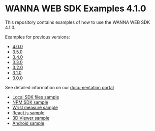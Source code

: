 # WANNA WEB SDK Examples 4.1.0

This repository contains examples of how to use the WANNA WEB SDK 4.1.0.

Examples for previous versions:

- [4.0.0](https://github.com/WANNABY/websdk-examples/tree/4.0.0)
- [3.5.0](https://github.com/WANNABY/websdk-examples/tree/3.5.0)
- [3.4.0](https://github.com/WANNABY/websdk-examples/tree/3.4.0)
- [3.3.0](https://github.com/WANNABY/websdk-examples/tree/3.3.0)
- [3.2.0](https://github.com/WANNABY/websdk-examples/tree/3.2.0)
- [3.1.0](https://github.com/WANNABY/websdk-examples/tree/3.1.0)
- [3.0.0](https://github.com/WANNABY/websdk-examples/tree/3.0.0)

See detailed information on our [documentation portal](https://docs.wanna.fashion/web/intro)

- [Local SDK files sample](./local_sdk_sample)
- [NPM SDK sample](./npm_sdk_sample)
- [Wrist measure sample](./wrist_measure_sample)
- [React.js sample](./react_sample)
- [3D Viewer sample](./3d_viewer_sample)
- [Android sample](./android_sample)
